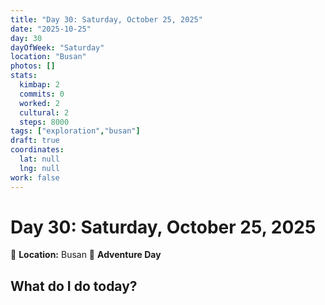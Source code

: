 ```yaml
---
title: "Day 30: Saturday, October 25, 2025"
date: "2025-10-25"
day: 30
dayOfWeek: "Saturday"
location: "Busan"
photos: []
stats:
  kimbap: 2
  commits: 0
  worked: 2
  cultural: 2
  steps: 8000
tags: ["exploration","busan"]
draft: true
coordinates:
  lat: null
  lng: null
work: false
---
```

# Day 30: Saturday, October 25, 2025

📍 **Location:** Busan
🎒 **Adventure Day**

## What do I do today?


